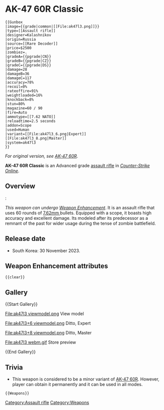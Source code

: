 # AK-47 60R Classic
```{=mediawiki}
{{Gunbox
|image={{grade|common|[[File:ak47l3.png]]}}
|type=[[Assault rifle]]
|designer=Kalashnikov
|origin=Russia
|source=[[Rare Decoder]]
|price=$2500
|zombiez=.
|gradeA={{pgrade|CN}}
|gradeB={{pgrade|CZ}}
|gradeC={{pgrade|DS}}
|damage=28
|damageB=36
|damageC=117
|accuracy=78%
|recoil=0%
|rateoffire=91%
|weightloaded=16%
|knockback=8%
|stun=80%
|magazine=60 / 90
|fire=Auto
|ammotype=[[7.62 NATO]]
|reloadtime=2.5 seconds
|addon=Scope
|used=Human
|variant=[[File:ak47l3_6.png|Expert]]
[[File:ak47l3_8.png|Master]]
|system=ak47l3
}}
```
*For original version, see [AK-47 60R](<AK-47_60R>)*.

**AK-47 60R Classic** is an Advanced grade [assault rifle](<assault_rifle>) in *[Counter-Strike Online](<Counter-Strike_Online>)*.

## Overview

:   

*This weapon can undergo [Weapon Enhancement](<Weapon_Enhancement>)*.
It is an assault rifle that uses 60 rounds of [7.62mm ](<7.62mm>)bullets. Equipped with a scope, it boasts high accuracy and excellent damage. Its modeled after its predecessor as a remnant of the past for wider usage during the tense of zombie battlefield.

## Release date

-   South Korea: 30 November 2023.

## Weapon Enhancement attributes


```{=mediawiki}
{{clear}}
```

## Gallery

{{Start Gallery}}

[File:ak47l3 viewmodel.png](<File_ak47l3_viewmodel.png>)
View model

[File:ak47l3+6 viewmodel.png](<File_ak47l3+6_viewmodel.png>)
Ditto, Expert

[File:ak47l3+8 viewmodel.png](<File_ak47l3+8_viewmodel.png>)
Ditto, Master

[File:ak47l3 webm.gif](<File_ak47l3_webm.gif>)
Store preview

{{End Gallery}}



##  Trivia 

-    This weapon is considered to be a minor variant of [AK-47 60R](<AK-47_60R>). However, player can obtain it permanently and it can be used in all modes.

```{=mediawiki}
{{Weapons}}
```

[Category:Assault rifle](<Category_Assault_rifle>)
[Category:Weapons](<Category_Weapons>)
